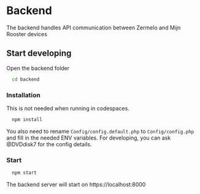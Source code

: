 
# Backend

The backend handles API communication between Zermelo and Mijn Rooster devices

## Start developing

Open the backend folder

```bash
  cd backend
```

### Installation
This is not needed when running in codespaces.

```bash
  npm install
```

You also need to rename `Config/config.default.php` to `Config/config.php` and fill in the needed ENV variables. 
For developing, you can ask @DVDdisk7 for the config details.

### Start

```bash
  npm start
```

The backend server will start on https://localhost:8000
    